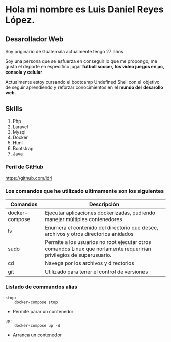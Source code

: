 # Hola mi nombre es Luis Daniel Reyes López. 

## Desarollador Web

Soy originario de Guatemala actualmente tengo 27 años

Soy una persona que se esfuerza en conseguir lo que me propongo, me gusta el deporte en especifico jugar **futboll soccer, los video juegos en pc, consola y celular**

Actualmente estoy cursando el bootcamp Undefined Shell con el objetivo de seguir aprendiendo y reforzar conocimientos en el **mundo del desarollo web**.

## Skills
1. Php
2. Laravel
3. Mysql
4. Docker
5. Html
6. Bootstrap
7. Java

### Peril de GitHub

https://github.com/ldrl

### Los comandos que he utilizado ultimamente son los siguientes

|Comandos|          Descripción            |
|--------|----------------------------------|
|docker-compose| Ejecutar aplicaciones dockerizadas, pudiendo manejar múltiples contenedores|
|ls|Enumera el contenido del directorio que desee, archivos y otros directorios anidados |
|sudo| Permite a los usuarios no root ejecutar otros comandos Linux que norlamente requeririan privilegios de superusuario. |
|cd| Navega por los archivos y directorios |
|git| Utilizado para tener el control de versiones |

### Listado de commandos alias
```
stop:
	docker-compose stop
```
* Permite parar un contenedor 
```
up:
	docker-compose up -d
```
* Arranca un contenedor 
